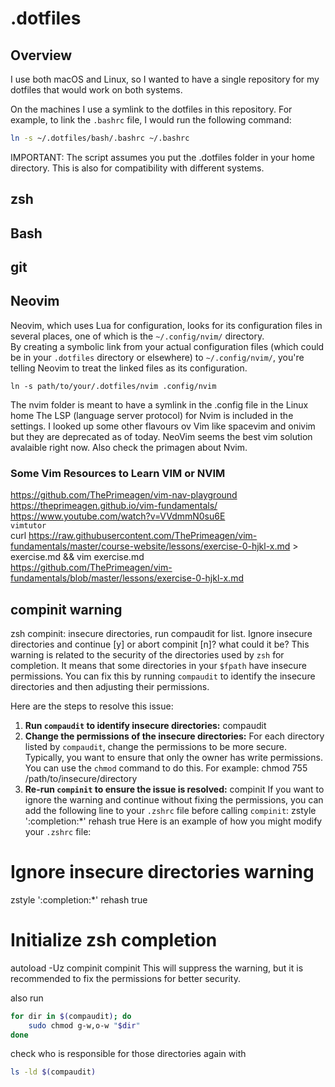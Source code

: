 # .dotfiles

## Overview

I use both macOS and Linux, so I wanted to have a single repository for my dotfiles that would work on both systems.  

On the machines I use a symlink to the dotfiles in this repository.  For example, to link the `.bashrc` file, I would run the following command:

```bash
ln -s ~/.dotfiles/bash/.bashrc ~/.bashrc 
```

IMPORTANT: The script assumes you put the .dotfiles folder in your home directory. This is also for compatibility with different systems.

## zsh

## Bash

## git


## Neovim
Neovim, which uses Lua for configuration, looks for its configuration files in several places, one of which is the `~/.config/nvim/` directory.   
By creating a symbolic link from your actual configuration files (which could be in your `.dotfiles` directory or elsewhere) to `~/.config/nvim/`, you're telling Neovim to treat the linked files as its configuration.  
```
ln -s path/to/your/.dotfiles/nvim .config/nvim
```

The nvim folder is meant to have a symlink in the .config file in the Linux home
The LSP (language server protocol) for Nvim is included in the settings.
I looked up some other flavours ov Vim like spacevim and onivim but they are deprecated as of today. NeoVim seems the best vim solution avalaible right now. Also check the primagen about Nvim.  

### Some Vim Resources to Learn VIM or NVIM
https://github.com/ThePrimeagen/vim-nav-playground  
https://theprimeagen.github.io/vim-fundamentals/  
https://www.youtube.com/watch?v=VVdmmN0su6E  
`vimtutor`  
curl https://raw.githubusercontent.com/ThePrimeagen/vim-fundamentals/master/course-website/lessons/exercise-0-hjkl-x.md > exercise.md && vim exercise.md  
https://github.com/ThePrimeagen/vim-fundamentals/blob/master/lessons/exercise-0-hjkl-x.md  


## compinit warning
zsh compinit: insecure directories, run compaudit for list. Ignore insecure directories and continue [y] or abort compinit [n]? what could it be?
This warning is related to the security of the directories used by `zsh` for completion. It means that some directories in your `$fpath` have insecure permissions. You can fix this by running `compaudit` to identify the insecure directories and then adjusting their permissions.

Here are the steps to resolve this issue:

1. **Run `compaudit` to identify insecure directories:**
      compaudit
2. **Change the permissions of the insecure directories:**
   For each directory listed by `compaudit`, change the permissions to be more secure. Typically, you want to ensure that only the owner has write permissions. You can use the `chmod` command to do this. For example:
      chmod 755 /path/to/insecure/directory
3. **Re-run `compinit` to ensure the issue is resolved:**
      compinit
If you want to ignore the warning and continue without fixing the permissions, you can add the following line to your `.zshrc` file before calling `compinit`:
zstyle ':completion:*' rehash true
Here is an example of how you might modify your `.zshrc` file:
# Ignore insecure directories warning
zstyle ':completion:*' rehash true

# Initialize zsh completion
autoload -Uz compinit
compinit
This will suppress the warning, but it is recommended to fix the permissions for better security.

also run
```bash
for dir in $(compaudit); do
    sudo chmod g-w,o-w "$dir"
done
```

check who is responsible for those directories again with 
```bash
ls -ld $(compaudit)
```
